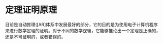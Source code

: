 # 定理证明原理








目前是自动推理([AR]体系中发展最好的部分，它的目的是为使用电子计算机程序来进行数学定理的证明。对于不同的数学逻辑，它能够推论出一个定理是正确的，还是不可证明的，或者错误的。




